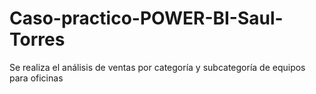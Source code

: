 # Caso-practico-POWER-BI-Saul-Torres
Se realiza el análisis de ventas por categoría y subcategoría de equipos para oficinas
